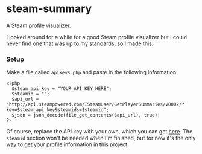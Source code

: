 # steam-summary
A Steam profile visualizer.

I looked around for a while for a good Steam profile visualizer but I could never
find one that was up to my standards, so I made this.

### Setup
Make a file called `apikeys.php` and paste in the following information:
```
<?php
  $steam_api_key = "YOUR_API_KEY_HERE";
  $steamid = "";
  $api_url = "http://api.steampowered.com/ISteamUser/GetPlayerSummaries/v0002/?key=$steam_api_key&steamids=$steamid";
  $json = json_decode(file_get_contents($api_url), true);
?>
```

Of course, replace the API key with your own, which you can get [here](http://steamcommunity.com/dev/apikey).
The `steamid` section won't be needed when I'm finished, but for now it's the only
way to get your profile information in this project.
